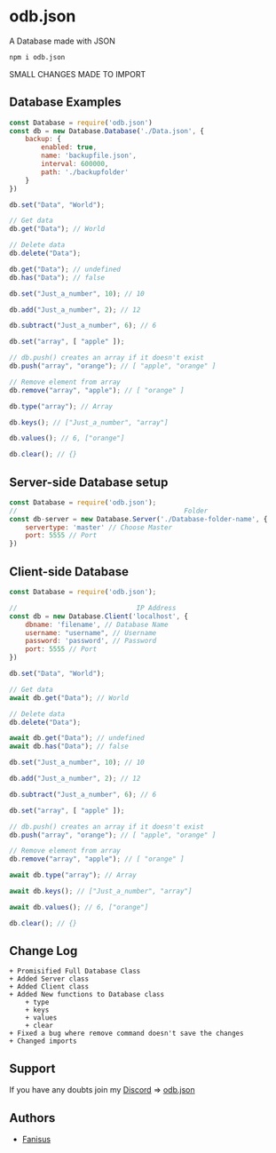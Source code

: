 
# odb.json

A Database made with JSON

```bash
npm i odb.json
```

SMALL CHANGES MADE TO IMPORT
## Database Examples

```javascript
const Database = require('odb.json')
const db = new Database.Database('./Data.json', {
    backup: {
        enabled: true,
        name: 'backupfile.json',
        interval: 600000,
        path: './backupfolder'
    }
})

db.set("Data", "World");

// Get data
db.get("Data"); // World

// Delete data
db.delete("Data");

db.get("Data"); // undefined
db.has("Data"); // false

db.set("Just_a_number", 10); // 10

db.add("Just_a_number", 2); // 12

db.subtract("Just_a_number", 6); // 6

db.set("array", [ "apple" ]);

// db.push() creates an array if it doesn't exist
db.push("array", "orange"); // [ "apple", "orange" ]

// Remove element from array
db.remove("array", "apple"); // [ "orange" ]

db.type("array"); // Array

db.keys(); // ["Just_a_number", "array"]

db.values(); // 6, ["orange"]

db.clear(); // {} 
```

## Server-side Database setup
```javascript
const Database = require('odb.json');
//                                          Folder
const db-server = new Database.Server('./Database-folder-name', {
    servertype: 'master' // Choose Master
    port: 5555 // Port
})
```

## Client-side Database

```javascript
const Database = require('odb.json');

//                              IP Address
const db = new Database.Client('localhost', {
    dbname: 'filename', // Database Name
    username: "username", // Username
    password: 'password', // Password
    port: 5555 // Port
})

db.set("Data", "World");

// Get data
await db.get("Data"); // World

// Delete data
db.delete("Data");

await db.get("Data"); // undefined
await db.has("Data"); // false

db.set("Just_a_number", 10); // 10

db.add("Just_a_number", 2); // 12

db.subtract("Just_a_number", 6); // 6

db.set("array", [ "apple" ]);

// db.push() creates an array if it doesn't exist
db.push("array", "orange"); // [ "apple", "orange" ]

// Remove element from array
db.remove("array", "apple"); // [ "orange" ]

await db.type("array"); // Array

await db.keys(); // ["Just_a_number", "array"]

await db.values(); // 6, ["orange"]

db.clear(); // {} 

```

## Change Log

```
+ Promisified Full Database Class
+ Added Server class
+ Added Client class
+ Added New functions to Database class 
    + type
    + keys
    + values
    + clear
+ Fixed a bug where remove command doesn't save the changes
+ Changed imports
```

## Support

If you have any doubts join my [Discord](https://discord.gg/UUyKfuCVDx) => [odb.json](https://discord.gg/UUyKfuCVDx)

## Authors

- [Fanisus](https://github.com/Fanisus)